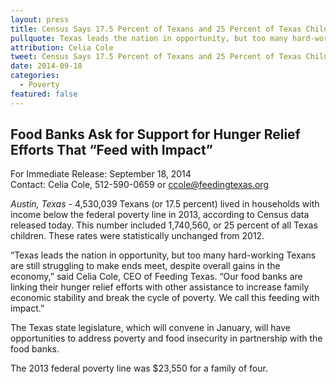 ```yaml
---
layout: press
title: Census Says 17.5 Percent of Texans and 25 Percent of Texas Children Live in Poverty
pullquote: Texas leads the nation in opportunity, but too many hard-working Texans are still struggling to make ends meet.
attribution: Celia Cole
tweet: Census Says 17.5 Percent of Texans and 25 Percent of Texas Children Live in Poverty
date: 2014-09-18
categories:
  - Poverty
featured: false
---
```


## Food Banks Ask for Support for Hunger Relief Efforts That “Feed with Impact”

For Immediate Release: September 18, 2014   
Contact: Celia Cole, 512-590-0659 or ccole@feedingtexas.org
 
*Austin, Texas* - 4,530,039 Texans (or 17.5 percent) lived in households with income below the federal poverty line in 2013, according to Census data released today. This number included 1,740,560, or 25 percent of all Texas children. These rates were statistically unchanged from 2012.
 
“Texas leads the nation in opportunity, but too many hard-working Texans are still struggling to make ends meet, despite overall gains in the economy,” said Celia Cole, CEO of Feeding Texas. “Our food banks are linking their hunger relief efforts with other assistance to increase family economic stability and break the cycle of poverty. We call this feeding with impact.”

The Texas state legislature, which will convene in January, will have opportunities to address poverty and food insecurity in partnership with the food banks.  

The 2013 federal poverty line was $23,550 for a family of four.

